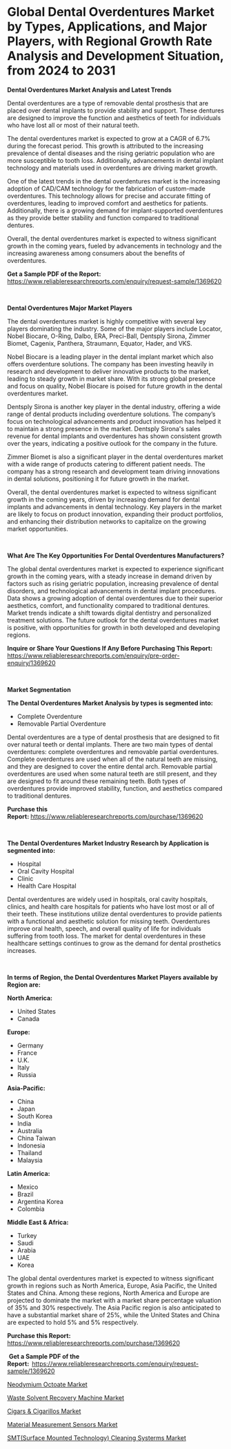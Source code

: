 <p><h1>Global Dental Overdentures Market by Types, Applications, and Major Players, with Regional Growth Rate Analysis and Development Situation, from 2024 to 2031</h1></p><p><strong>Dental Overdentures Market Analysis and Latest Trends</strong></p>
<p><p>Dental overdentures are a type of removable dental prosthesis that are placed over dental implants to provide stability and support. These dentures are designed to improve the function and aesthetics of teeth for individuals who have lost all or most of their natural teeth.</p><p>The dental overdentures market is expected to grow at a CAGR of 6.7% during the forecast period. This growth is attributed to the increasing prevalence of dental diseases and the rising geriatric population who are more susceptible to tooth loss. Additionally, advancements in dental implant technology and materials used in overdentures are driving market growth.</p><p>One of the latest trends in the dental overdentures market is the increasing adoption of CAD/CAM technology for the fabrication of custom-made overdentures. This technology allows for precise and accurate fitting of overdentures, leading to improved comfort and aesthetics for patients. Additionally, there is a growing demand for implant-supported overdentures as they provide better stability and function compared to traditional dentures.</p><p>Overall, the dental overdentures market is expected to witness significant growth in the coming years, fueled by advancements in technology and the increasing awareness among consumers about the benefits of overdentures.</p></p>
<p><strong>Get a Sample PDF of the Report:&nbsp;</strong> <a href="https://www.reliableresearchreports.com/enquiry/request-sample/1369620">https://www.reliableresearchreports.com/enquiry/request-sample/1369620</a></p>
<p>&nbsp;</p>
<p><strong>Dental Overdentures Major Market Players</strong></p>
<p><p>The dental overdentures market is highly competitive with several key players dominating the industry. Some of the major players include Locator, Nobel Biocare, O-Ring, Dalbo, ERA, Preci-Ball, Dentsply Sirona, Zimmer Biomet, Cagenix, Panthera, Straumann, Equator, Hader, and VKS.</p><p>Nobel Biocare is a leading player in the dental implant market which also offers overdenture solutions. The company has been investing heavily in research and development to deliver innovative products to the market, leading to steady growth in market share. With its strong global presence and focus on quality, Nobel Biocare is poised for future growth in the dental overdentures market.</p><p>Dentsply Sirona is another key player in the dental industry, offering a wide range of dental products including overdenture solutions. The company’s focus on technological advancements and product innovation has helped it to maintain a strong presence in the market. Dentsply Sirona's sales revenue for dental implants and overdentures has shown consistent growth over the years, indicating a positive outlook for the company in the future.</p><p>Zimmer Biomet is also a significant player in the dental overdentures market with a wide range of products catering to different patient needs. The company has a strong research and development team driving innovations in dental solutions, positioning it for future growth in the market.</p><p>Overall, the dental overdentures market is expected to witness significant growth in the coming years, driven by increasing demand for dental implants and advancements in dental technology. Key players in the market are likely to focus on product innovation, expanding their product portfolios, and enhancing their distribution networks to capitalize on the growing market opportunities.</p></p>
<p>&nbsp;</p>
<p><strong>What Are The Key Opportunities For Dental Overdentures Manufacturers?</strong></p>
<p><p>The global dental overdentures market is expected to experience significant growth in the coming years, with a steady increase in demand driven by factors such as rising geriatric population, increasing prevalence of dental disorders, and technological advancements in dental implant procedures. Data shows a growing adoption of dental overdentures due to their superior aesthetics, comfort, and functionality compared to traditional dentures. Market trends indicate a shift towards digital dentistry and personalized treatment solutions. The future outlook for the dental overdentures market is positive, with opportunities for growth in both developed and developing regions.</p></p>
<p><strong>Inquire or Share Your Questions If Any Before Purchasing This Report:</strong> <a href="https://www.reliableresearchreports.com/enquiry/pre-order-enquiry/1369620">https://www.reliableresearchreports.com/enquiry/pre-order-enquiry/1369620</a></p>
<p>&nbsp;</p>
<p><strong>Market Segmentation</strong></p>
<p><strong>The Dental Overdentures Market Analysis by types is segmented into:</strong></p>
<p><ul><li>Complete Overdenture</li><li>Removable Partial Overdenture</li></ul></p>
<p><p>Dental overdentures are a type of dental prosthesis that are designed to fit over natural teeth or dental implants. There are two main types of dental overdentures: complete overdentures and removable partial overdentures. Complete overdentures are used when all of the natural teeth are missing, and they are designed to cover the entire dental arch. Removable partial overdentures are used when some natural teeth are still present, and they are designed to fit around these remaining teeth. Both types of overdentures provide improved stability, function, and aesthetics compared to traditional dentures.</p></p>
<p><strong>Purchase this Report:&nbsp;</strong><a href="https://www.reliableresearchreports.com/purchase/1369620">https://www.reliableresearchreports.com/purchase/1369620</a></p>
<p>&nbsp;</p>
<p><strong>The Dental Overdentures Market Industry Research by Application is segmented into:</strong></p>
<p><ul><li>Hospital</li><li>Oral Cavity Hospital</li><li>Clinic</li><li>Health Care Hospital</li></ul></p>
<p><p>Dental overdentures are widely used in hospitals, oral cavity hospitals, clinics, and health care hospitals for patients who have lost most or all of their teeth. These institutions utilize dental overdentures to provide patients with a functional and aesthetic solution for missing teeth. Overdentures improve oral health, speech, and overall quality of life for individuals suffering from tooth loss. The market for dental overdentures in these healthcare settings continues to grow as the demand for dental prosthetics increases.</p></p>
<p>&nbsp;</p>
<p><strong>In terms of Region, the Dental Overdentures Market Players available by Region are:</strong></p>
<p>
    <p> <strong> North America: </strong>
        <ul>
            <li>United States</li>
            <li>Canada</li>
        </ul>
        </p> 
    <p> <strong> Europe: </strong>
        <ul>
            <li>Germany</li>
            <li>France</li>
            <li>U.K.</li>
            <li>Italy</li>
            <li>Russia</li>
        </ul>
        </p> 
    <p> <strong> Asia-Pacific: </strong>
        <ul>
            <li>China</li>
            <li>Japan</li>
            <li>South Korea</li>
            <li>India</li>
            <li>Australia</li>
            <li>China Taiwan</li>
            <li>Indonesia</li>
            <li>Thailand</li>
            <li>Malaysia</li>
        </ul>
        </p> 
    <p> <strong> Latin America: </strong>
        <ul>
            <li>Mexico</li>
            <li>Brazil</li>
            <li>Argentina Korea</li>
            <li>Colombia</li>
        </ul>
        </p> 
    <p> <strong> Middle East & Africa: </strong>
        <ul>
            <li>Turkey</li>
            <li>Saudi</li>
            <li>Arabia</li>
            <li>UAE</li>
            <li>Korea</li>
        </ul>
    </p>
    </p>
<p><p>The global dental overdentures market is expected to witness significant growth in regions such as North America, Europe, Asia Pacific, the United States and China. Among these regions, North America and Europe are projected to dominate the market with a market share percentage valuation of 35% and 30% respectively. The Asia Pacific region is also anticipated to have a substantial market share of 25%, while the United States and China are expected to hold 5% and 5% respectively.</p></p>
<p><strong>Purchase this Report: </strong><a href="https://www.reliableresearchreports.com/purchase/1369620">https://www.reliableresearchreports.com/purchase/1369620</a></p>
<p>&nbsp;<strong>Get a Sample PDF of the Report:&nbsp;&nbsp;</strong><a href="https://www.reliableresearchreports.com/enquiry/request-sample/1369620">https://www.reliableresearchreports.com/enquiry/request-sample/1369620</a></p>
<p><strong></strong></p>
<p><p><a href="https://issuu.com/reportprime-2/docs/neodymium-octoate-market-size-2030.pptx">Neodymium Octoate Market</a></p><p><a href="https://medium.com/@sarahchavez1995/waste-solvent-recovery-machine-market-exploring-market-share-market-trends-and-future-growth-4c42697706d9">Waste Solvent Recovery Machine Market</a></p><p><a href="https://issuu.com/reportprime-2/docs/cigars-cigarillos-market-size-2030.pptx">Cigars & Cigarillos Market</a></p><p><a href="https://medium.com/@oliviastone00/material-measurement-sensors-market-comprehensive-assessment-by-type-application-and-geography-e0a267c51502">Material Measurement Sensors Market</a></p><p><a href="https://medium.com/@sarahchavez1995/smt-surface-mounted-technology-cleaning-systerms-market-competitive-analysis-market-trends-and-608cdbfc8612">SMT(Surface Mounted Technology) Cleaning Systerms Market</a></p></p>